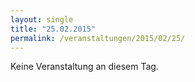 ```yaml
---
layout: single
title: "25.02.2015"
permalink: /veranstaltungen/2015/02/25/
---
```


Keine Veranstaltung an diesem Tag.
